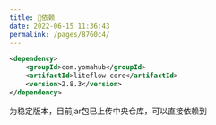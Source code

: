 ```yaml
---
title: 🧬依赖
date: 2022-06-15 11:36:43
permalink: /pages/8760c4/
---
```


```xml
<dependency>
	<groupId>com.yomahub</groupId>
    <artifactId>liteflow-core</artifactId>
	<version>2.8.3</version>
</dependency>
```
为稳定版本，目前jar包已上传中央仓库，可以直接依赖到